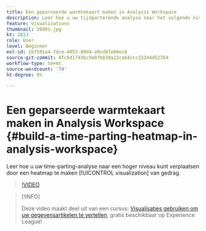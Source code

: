 ```yaml
---
title: Een geparseerde warmtekaart maken in Analysis Workspace
description: Leer hoe u uw tijdparterende analyse naar het volgende niveau kunt brengen door een heatmap visualisatie van gedrag te creëren.
feature: Visualizations
thumbnail: 26991.jpg
kt: 2813
role: User
level: Beginner
exl-id: 1bf591a4-fdce-4053-80d4-a9cd87e04ec6
source-git-commit: 8fc641743bc9e07b838a22ca64ccc15344d52764
workflow-type: tm+mt
source-wordcount: '74'
ht-degree: 0%

---
```


# Een geparseerde warmtekaart maken in Analysis Workspace {#build-a-time-parting-heatmap-in-analysis-workspace}

Leer hoe u uw time-parting-analyse naar een hoger niveau kunt verplaatsen door een heatmap te maken [!UICONTROL visualization] van gedrag.

>[!VIDEO](https://video.tv.adobe.com/v/26991/?quality=12&learn=on)

>[!INFO]
>
> Deze video maakt deel uit van een cursus: [Visualisaties gebruiken om uw gegevensartikelen te vertellen](https://experienceleague.adobe.com/?recommended=Analytics-U-1-2021.1.visualizations), gratis beschikbaar op Experience League!
